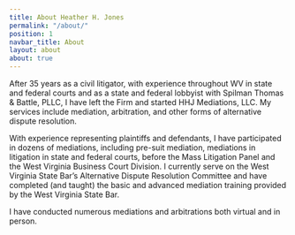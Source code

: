 ```yaml
---
title: About Heather H. Jones
permalink: "/about/"
position: 1
navbar_title: About
layout: about
about: true
---
```


After 35 years as a civil litigator, with experience throughout WV in state and federal courts and as a state and federal lobbyist with Spilman Thomas & Battle, PLLC, I have left the Firm and started HHJ Mediations, LLC. My services include mediation, arbitration, and other forms of alternative dispute resolution. 

With experience representing plaintiffs and defendants, I have participated in dozens of mediations, including pre-suit mediation, mediations in litigation in state and federal courts, before the Mass Litigation Panel and the West Virginia Business Court Division. I currently serve on the West Virginia State Bar’s Alternative Dispute Resolution Committee and have completed (and taught) the basic and advanced mediation training provided by the West Virginia State Bar.

I have conducted numerous mediations and arbitrations both virtual and in person. 